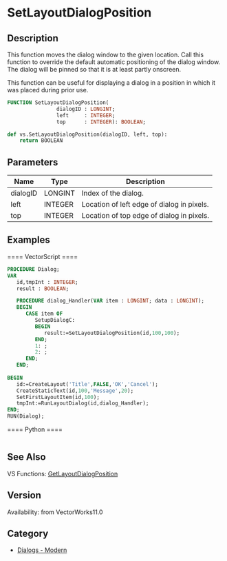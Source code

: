 # SetLayoutDialogPosition

## Description
This function moves the dialog window to the given location.  Call this function to override the default automatic positioning of the dialog window.  The dialog will be pinned so that it is at least partly onscreen.

This function can be useful for displaying a dialog in a position in which it was placed during prior use.

```pascal
FUNCTION SetLayoutDialogPosition(
				dialogID : LONGINT;
				left     : INTEGER;
				top      : INTEGER): BOOLEAN;
```

```python
def vs.SetLayoutDialogPosition(dialogID, left, top):
    return BOOLEAN
```

## Parameters
|Name|Type|Description|
|---|---|---|
|dialogID|LONGINT|Index of the dialog.|
|left|INTEGER|Location of left edge of dialog in pixels.|
|top|INTEGER|Location of top edge of dialog in pixels.|

## Examples
==== VectorScript ====
```pascal
PROCEDURE Dialog;
VAR
   id,tmpInt : INTEGER;
   result : BOOLEAN;

   PROCEDURE dialog_Handler(VAR item : LONGINT; data : LONGINT);
   BEGIN
      CASE item OF
         SetupDialogC:
         BEGIN
            result:=SetLayoutDialogPosition(id,100,100);
         END;
         1: ;
         2: ;
      END;
   END;
   
BEGIN
   id:=CreateLayout('Title',FALSE,'OK','Cancel');
   CreateStaticText(id,100,'Message',20);
   SetFirstLayoutItem(id,100);
   tmpInt:=RunLayoutDialog(id,dialog_Handler);
END;
RUN(Dialog);
```
==== Python ====
```python

```

## See Also
VS Functions:
[GetLayoutDialogPosition](GetLayoutDialogPosition.md)

## Version
Availability: from VectorWorks11.0

## Category
* [Dialogs - Modern](../Categories/Dialogs%20-%20Modern.md)
